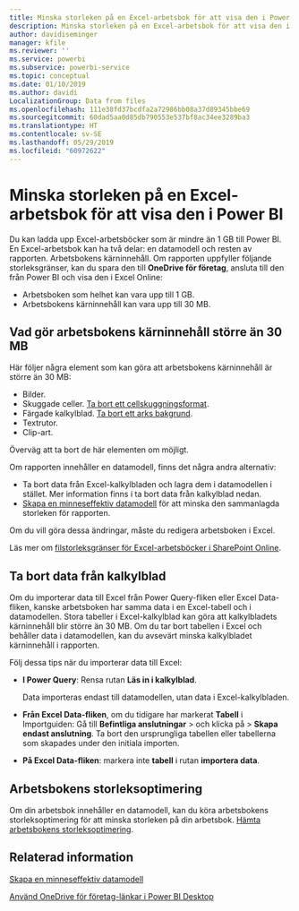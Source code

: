 ```yaml
---
title: Minska storleken på en Excel-arbetsbok för att visa den i Power BI
description: Minska storleken på en Excel-arbetsbok för att visa den i Power BI
author: davidiseminger
manager: kfile
ms.reviewer: ''
ms.service: powerbi
ms.subservice: powerbi-service
ms.topic: conceptual
ms.date: 01/10/2019
ms.author: davidi
LocalizationGroup: Data from files
ms.openlocfilehash: 111e38fd37bcdfa2a72986bb08a37d89345bbe69
ms.sourcegitcommit: 60dad5aa0d85db790553e537bf8ac34ee3289ba3
ms.translationtype: HT
ms.contentlocale: sv-SE
ms.lasthandoff: 05/29/2019
ms.locfileid: "60972622"
---
```

# <a name="reduce-the-size-of-an-excel-workbook-to-view-it-in-power-bi"></a>Minska storleken på en Excel-arbetsbok för att visa den i Power BI
Du kan ladda upp Excel-arbetsböcker som är mindre än 1 GB till Power BI. En Excel-arbetsbok kan ha två delar: en datamodell och resten av rapporten. Arbetsbokens kärninnehåll. Om rapporten uppfyller följande storleksgränser, kan du spara den till **OneDrive för företag**, ansluta till den från Power BI och visa den i Excel Online:

* Arbetsboken som helhet kan vara upp till 1 GB.
* Arbetsbokens kärninnehåll kan vara upp till 30 MB.

## <a name="what-makes-core-worksheet-contents-larger-than-30-mb"></a>Vad gör arbetsbokens kärninnehåll större än 30 MB
Här följer några element som kan göra att arbetsbokens kärninnehåll är större än 30 MB:

* Bilder.
* Skuggade celler. [Ta bort ett cellskuggningsformat](https://support.office.com/article/Add-or-change-the-background-color-of-cells-ac10f131-b847-428f-b656-d65375fb815e).
* Färgade kalkylblad. [Ta bort ett arks bakgrund](https://support.office.com/article/add-or-remove-a-sheet-background-3577a762-8450-4556-96a2-cc265abc00a8).
* Textrutor.
* Clip-art.

Överväg att ta bort de här elementen om möjligt. 

Om rapporten innehåller en datamodell, finns det några andra alternativ: 

* Ta bort data från Excel-kalkylbladen och lagra dem i datamodellen i stället. Mer information finns i ta bort data från kalkylblad nedan. 
* [Skapa en minneseffektiv datamodell](https://support.office.com/article/Create-a-memory-efficient-Data-Model-using-Excel-2013-and-the-Power-Pivot-add-in-951c73a9-21c4-46ab-9f5e-14a2833b6a70) för att minska den sammanlagda storleken för rapporten.

Om du vill göra dessa ändringar, måste du redigera arbetsboken i Excel.

Läs mer om [filstorleksgränser för Excel-arbetsböcker i SharePoint Online](https://support.office.com/article/File-size-limits-for-workbooks-in-SharePoint-Online-9e5bc6f8-018f-415a-b890-5452687b325e).

## <a name="remove-data-from-worksheets"></a>Ta bort data från kalkylblad
Om du importerar data till Excel från Power Query-fliken eller Excel Data-fliken, kanske arbetsboken har samma data i en Excel-tabell och i datamodellen. Stora tabeller i Excel-kalkylblad kan göra att kalkylbladets kärninnehåll blir större än 30 MB. Om du tar bort tabellen i Excel och behåller data i datamodellen, kan du avsevärt minska kalkylbladet kärninnehåll i rapporten. 

Följ dessa tips när du importerar data till Excel:

* **I Power Query**: Rensa rutan **Läs in i kalkylblad**.
  
  Data importeras endast till datamodellen, utan data i Excel-kalkylbladen.
* **Från Excel Data-fliken**, om du tidigare har markerat **Tabell** i Importguiden: Gå till **Befintliga anslutningar** \> och klicka på \> **Skapa endast anslutning**. Ta bort den ursprungliga tabellen eller tabellerna som skapades under den initiala importen.
* **På Excel Data-fliken**: markera inte **tabell** i rutan **importera data**.

## <a name="workbook-size-optimizer"></a>Arbetsbokens storleksoptimering
Om din arbetsbok innehåller en datamodell, kan du köra arbetsbokens storleksoptimering för att minska storleken på din arbetsbok. [Hämta arbetsbokens storleksoptimering](https://www.microsoft.com/download/details.aspx?id=38793).

## <a name="related-info"></a>Relaterad information
[Skapa en minneseffektiv datamodell](https://support.office.com/article/Create-a-memory-efficient-Data-Model-using-Excel-2013-and-the-Power-Pivot-add-in-951c73a9-21c4-46ab-9f5e-14a2833b6a70)

[Använd OneDrive för företag-länkar i Power BI Desktop](desktop-use-onedrive-business-links.md)

